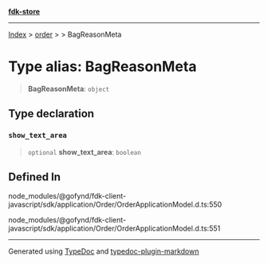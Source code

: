 [**fdk-store**](../../../README.md)
***

[Index](../../../API.md) > [order](../../README.md) > [<internal>](../README.md) > BagReasonMeta

# Type alias: BagReasonMeta

> **BagReasonMeta**: `object`

## Type declaration

### `show_text_area`

> `optional` **show\_text\_area**: `boolean`

## Defined In

node\_modules/@gofynd/fdk-client-javascript/sdk/application/Order/OrderApplicationModel.d.ts:550

node\_modules/@gofynd/fdk-client-javascript/sdk/application/Order/OrderApplicationModel.d.ts:551

***
Generated using [TypeDoc](https://typedoc.org/) and [typedoc-plugin-markdown](https://www.npmjs.com/package/typedoc-plugin-markdown)
